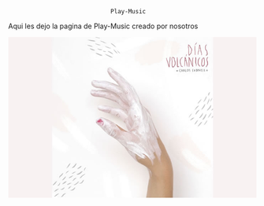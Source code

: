                                  Play-Music

Aqui les dejo la pagina de Play-Music creado por nosotros 

<img src="img/diasvolcanicos.jpg" alt="">
 
